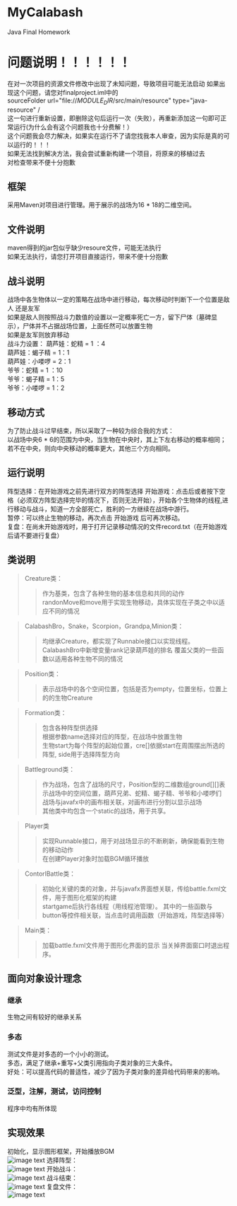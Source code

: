 # MyCalabash
Java Final Homework
# 问题说明！！！！！！
在对一次项目的资源文件修改中出现了未知问题，导致项目可能无法启动
如果出现这个问题，请您对finalproject.iml中的 <br>
sourceFolder url="file://$MODULE_DIR$/src/main/resource" type="java-resource" /<br>
这一句进行重新设置，即删除这句后运行一次（失败），再重新添加这一句即可正常运行(为什么会有这个问题我也十分费解！）<br>
这个问题我会尽力解决，如果实在运行不了请您找我本人审查，因为实际是真的可以运行的！！！<br>
如果无法找到解决方法，我会尝试重新构建一个项目，将原来的移植过去<br>
对检查带来不便十分抱歉<br>

## 框架
采用Maven对项目进行管理。用于展示的战场为16 * 18的二维空间。<br>

## 文件说明
maven得到的jar包似乎缺少resoure文件，可能无法执行<br>
如果无法执行，请您打开项目直接运行，带来不便十分抱歉<br>

## 战斗说明
战场中各生物体以一定的策略在战场中进行移动，每次移动时判断下一个位置是敌人 还是友军<br>
如果是敌人则按照战斗力数值的设置以一定概率死亡一方，留下尸体（墓碑显示），尸体并不占据战场位置，上面任然可以放置生物<br>
如果是友军则放弃移动<br>
战斗力设置：
葫芦娃：蛇精 = 1 ：4<br>
葫芦娃：蝎子精 = 1：1<br>
葫芦娃：小喽啰 = 2：1<br>
爷爷：蛇精 = 1 ：10<br>
爷爷：蝎子精 = 1：5<br>
爷爷：小喽啰 = 1：2<br>

## 移动方式
为了防止战斗过早结束，所以采取了一种较为综合我的方式：<br>
以战场中央6 * 6的范围为中央，当生物在中央时，其上下左右移动的概率相同；若不在中央，则向中央移动的概率更大，其他三个方向相同。

## 运行说明
阵型选择：在开始游戏之前先进行双方的阵型选择
开始游戏：点击后或者按下空格（必须双方阵型选择完毕的情况下，否则无法开始），开始各个生物体的线程,进行移动与战斗，知道一方全部死亡，胜利的一方继续在战场中游行。<br>
暂停：可以终止生物的移动，再次点击 开始游戏 后可再次移动。<br>
复盘：在尚未开始游戏时，用于打开记录移动情况的文件record.txt（在开始游戏后请不要进行复盘）<br>

## 类说明
>Creature类：<br>
>>作为基类，包含了各种生物的基本信息和共同的动作<br>
>>randonMove和move用于实现生物移动，具体实现在子类之中以适应不同的情况<br>

>CalabashBro，Snake，Scorpion，Grandpa,Minion类：<br>
>>均继承Creature，都实现了Runnable接口以实现线程。
>>CalabashBro中新增变量rank记录葫芦娃的排名
>>覆盖父类的一些函数以适用各种生物不同的情况

>Position类：<br>
>>表示战场中的各个空间位置，包括是否为empty，位置坐标，位置上的的生物Creature<br>

>Formation类：<br>
>>包含各种阵型供选择<br>
>>根据参数name选择对应的阵型，在战场中放置生物<br>
>>生物start为每个阵型的起始位置，cre[]依据start在周围摆出所选的阵型, side用于选择阵型方向<br>

>Battleground类：<br>
>>作为战场，包含了战场的尺寸，Position型的二维数组ground[][]表示战场中的空间位置，葫芦兄弟、蛇精、蝎子精、爷爷和小喽啰们<br>
>>战场与javafx中的画布相关联，对画布进行分割以显示战场<br>
>>其他类中均包含一个static的战场，用于共享。

>Player类
>>实现Runnable接口，用于对战场显示的不断刷新，确保能看到生物的移动动作<br>
>>在创建Player对象时加载BGM循环播放

>ContorlBattle类：
>>初始化关键的类的对象，并与javafx界面想关联，传给battle.fxml文件，用于图形化框架的构建<br>
>>startgame后执行各线程（用线程池管理）。
>>其中的一些函数与button等控件相关联，当点击时调用函数（开始游戏，阵型选择等）<br>

>Main类：
>>加载battle.fxml文件用于图形化界面的显示
>>当关掉界面窗口时退出程序。

## 面向对象设计理念
### 继承
生物之间有较好的继承关系<br>
### 多态
测试文件是对多态的一个小小的测试。<br>
多态，满足了继承+重写+父类引用指向子类对象的三大条件。<br>
好处：可以提高代码的普适性，减少了因为子类对象的差异给代码带来的影响。<br>
### 泛型，注解，测试，访问控制
程序中均有所体现<br>
## 实现效果
初始化，显示图形框架，开始播放BGM<br>
![image text](https://github.com/NJUTto/huluwa/blob/master/runpics/1.jpg)
选择阵型：<br>
![image text](https://github.com/NJUTto/huluwa/blob/master/runpics/2.jpg)
开始战斗：<br>
![image text](https://github.com/NJUTto/huluwa/blob/master/runpics/3.jpg)
战斗结束：<br>
![image text](https://github.com/NJUTto/huluwa/blob/master/runpics/1.jpg)
复盘文件：<br>
![image text](https://github.com/NJUTto/huluwa/blob/master/runpics/file.png)
